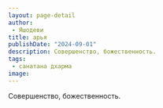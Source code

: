 ```yaml
---
layout: page-detail
author:
 - Яшодеви
title: арья
publishDate: "2024-09-01"
description: Совершенство, божественность.
tags:
 - санатана дхарма
image: 
---
```


Совершенство, божественность.

